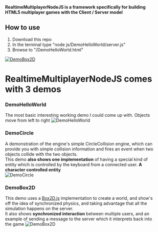 __RealtimeMultiplayerNodeJS is a framework specifically for building HTML5 multiplayer games with the Client / Server model__  
  
## How to use
1. Download this repo
2. In the terminal type "node js/DemoHelloWorld/server.js"
3. Browse to "/DemoHelloWorld.html"

[![DemoBox2D](http://farm6.static.flickr.com/5105/5694643562_fffce8b9cf_z.jpg)](http://farm6.static.flickr.com/5105/5694643562_53e54993dd_o.png)
         
# RealtimeMultiplayerNodeJS comes with 3 demos
### DemoHelloWorld
The most basic interesting working demo I could come up with. Objects move from left to right
![DemoHelloWorld](http://farm6.static.flickr.com/5309/5694599438_6fd56e21bd_b.jpg "DemoCircle")

### DemoCircle
A demonstration of the engine's simple CircleCollision engine, which can provide you with simple collision information and fires an event when two objects collide with the two objects.  
This demo __also shows one implementation__ of having a special kind of entity which is controlled by the keyboard from a connected user. __A character controlled entity__  
![DemoCircle](http://farm4.static.flickr.com/3483/5694599612_1cdb1f935e_b.jpg "DemoCircle")

### DemoBox2D 
This demo uses a [Box2D.js](https://github.com/HBehrens/box2d.js) implementation to create a world, and show's off the idea of synchronized physics, and taking advantage that all the simulation happens on the server.  
It also shows __synchronized interaction__ between multiple users, and an example of sending a message to the server which it interprets back into the game
![DemoBox2D](http://farm6.static.flickr.com/5027/5694599478_7c9339c99c_b.jpg)